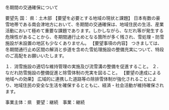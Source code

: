 冬期間の交通確保について

要望先	国：
	県：土木部
【要望を必要とする地域の現状と課題】
日本有数の豪雪地帯である南会津地方において、冬期間の交通確保は、地域住民の生活、産業活動において極めて重要な課題であります。しかしながら、なだれ等が発生する危険性があることから、冬期間通行止めとなる箇所が多く残され、雪処理・防雪施設が未設置の地区も少なくありません。
【要望事項の内容】
つきましては、冬期間通行止め区間の解消と歩道を含めた雪処理施設の整備充実について、特段のご高配をお願いいたします。

１．消雪施設の適切な維持管理の実施及び流雪溝の整備を促進すること。
２．なだれ防雪施設の整備促進と除雪体制の充実を図ること。
【要望の達成による地域への効果】
広域的に連携した道路等の除排雪体制が強化されることにより、地域住民の安全な生活を確保するとともに、経済・社会活動が維持確保されます。


















事業主体：県　要望：継続　事業：継続